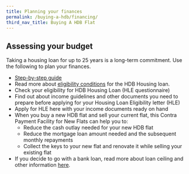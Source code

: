 ```yaml
---
title: Planning your finances
permalink: /buying-a-hdb/financing/
third_nav_title: Buying A HDB Flat
---
```


## Assessing your budget

Taking a housing loan for up to 25 years is a long-term commitment. Use the following to plan your finances.

- [Step-by-step guide](https://hdb.gov.sg/cs/infoweb/residential/financing-a-flat-purchase/step-by-step-guide-to-financial-planning)
- Read more about [eligibility conditions](https://hdb.gov.sg/cs/infoweb/residential/financing-a-flat-purchase/housing-loan-from-hdb/eligibility-conditions) for the HDB Housing loan.
- Check your eligibility for HDB Housing Loan (HLE questionnaire)
- Find out about income guidelines and other documents you need to prepare before applying for your Housing Loan Eligibility letter (HLE)
- Apply for HLE here with your income documents ready on hand
- When you buy a new HDB flat and sell your current flat, this Contra Payment Facility for New Flats can help you to:
    - Reduce the cash outlay needed for your new HDB flat
    - Reduce the mortgage loan amount needed and the subsequent monthly repayments
    - Collect the keys to your new flat and renovate it while selling your existing flat
- If you decide to go with a bank loan, read more about loan ceiling and other information [here](https://hdb.gov.sg/cs/infoweb/residential/financing-a-flat-purchase/housing-loan-from-banks).
